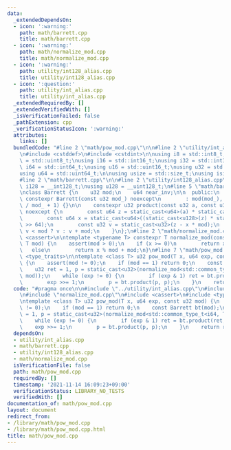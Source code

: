 ```yaml
---
data:
  _extendedDependsOn:
  - icon: ':warning:'
    path: math/barrett.cpp
    title: math/barrett.cpp
  - icon: ':warning:'
    path: math/normalize_mod.cpp
    title: math/normalize_mod.cpp
  - icon: ':warning:'
    path: utility/int128_alias.cpp
    title: utility/int128_alias.cpp
  - icon: ':question:'
    path: utility/int_alias.cpp
    title: utility/int_alias.cpp
  _extendedRequiredBy: []
  _extendedVerifiedWith: []
  _isVerificationFailed: false
  _pathExtension: cpp
  _verificationStatusIcon: ':warning:'
  attributes:
    links: []
  bundledCode: "#line 2 \"math/pow_mod.cpp\"\n\n#line 2 \"utility/int_alias.cpp\"\n\
    \n#include <cstddef>\n#include <cstdint>\n\nusing i8 = std::int8_t;\nusing u8\
    \ = std::uint8_t;\nusing i16 = std::int16_t;\nusing i32 = std::int32_t;\nusing\
    \ i64 = std::int64_t;\nusing u16 = std::uint16_t;\nusing u32 = std::uint32_t;\n\
    using u64 = std::uint64_t;\n\nusing usize = std::size_t;\nusing isize = std::ptrdiff_t;\n\
    #line 2 \"math/barrett.cpp\"\n\n#line 2 \"utility/int128_alias.cpp\"\n\nusing\
    \ i128 = __int128_t;\nusing u128 = __uint128_t;\n#line 5 \"math/barrett.cpp\"\n\
    \nclass Barrett {\n    u32 mod;\n    u64 near_inv;\n\n  public:\n    explicit\
    \ constexpr Barrett(const u32 mod_) noexcept\n        : mod(mod_), near_inv((u64)(-1)\
    \ / mod_ + 1) {}\n\n    constexpr u32 product(const u32 a, const u32 b) const\
    \ noexcept {\n        const u64 z = static_cast<u64>(a) * static_cast<u64>(b);\n\
    \        const u64 x = static_cast<u64>((static_cast<u128>(z) * static_cast<u128>(near_inv))\
    \ >> 64);\n        const u32 v = static_cast<u32>(z - x * mod);\n        return\
    \ v < mod ? v : v + mod;\n    }\n};\n#line 2 \"math/normalize_mod.cpp\"\n\n#include\
    \ <cassert>\n\ntemplate <typename T> constexpr T normalize_mod(const T x, const\
    \ T mod) {\n    assert(mod > 0);\n    if (x >= 0)\n        return x % mod;\n \
    \   else\n        return x % mod + mod;\n}\n#line 7 \"math/pow_mod.cpp\"\n#include\
    \ <type_traits>\n\ntemplate <class T> u32 pow_mod(T x, u64 exp, const u32 mod)\
    \ {\n    assert(mod != 0);\n    if (mod == 1) return 0;\n    const Barrett bt(mod);\n\
    \    u32 ret = 1, p = static_cast<u32>(normalize_mod<std::common_type_t<i64, T>>(x,\
    \ mod));\n    while (exp != 0) {\n        if (exp & 1) ret = bt.product(ret, p);\n\
    \        exp >>= 1;\n        p = bt.product(p, p);\n    }\n    return ret;\n}\n"
  code: "#pragma once\n\n#include \"../utility/int_alias.cpp\"\n#include \"barrett.cpp\"\
    \n#include \"normalize_mod.cpp\"\n#include <cassert>\n#include <type_traits>\n\
    \ntemplate <class T> u32 pow_mod(T x, u64 exp, const u32 mod) {\n    assert(mod\
    \ != 0);\n    if (mod == 1) return 0;\n    const Barrett bt(mod);\n    u32 ret\
    \ = 1, p = static_cast<u32>(normalize_mod<std::common_type_t<i64, T>>(x, mod));\n\
    \    while (exp != 0) {\n        if (exp & 1) ret = bt.product(ret, p);\n    \
    \    exp >>= 1;\n        p = bt.product(p, p);\n    }\n    return ret;\n}"
  dependsOn:
  - utility/int_alias.cpp
  - math/barrett.cpp
  - utility/int128_alias.cpp
  - math/normalize_mod.cpp
  isVerificationFile: false
  path: math/pow_mod.cpp
  requiredBy: []
  timestamp: '2021-11-14 16:09:23+09:00'
  verificationStatus: LIBRARY_NO_TESTS
  verifiedWith: []
documentation_of: math/pow_mod.cpp
layout: document
redirect_from:
- /library/math/pow_mod.cpp
- /library/math/pow_mod.cpp.html
title: math/pow_mod.cpp
---
```

